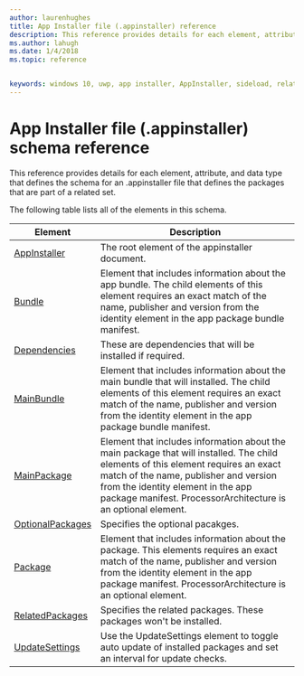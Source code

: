 ```yaml
---
author: laurenhughes
title: App Installer file (.appinstaller) reference
description: This reference provides details for each element, attribute, and data type that defines the schema for appinstaller file that defines the packages that are part of a related set. 
ms.author: lahugh
ms.date: 1/4/2018
ms.topic: reference


keywords: windows 10, uwp, app installer, AppInstaller, sideload, related set, optional packages
---
```



# App Installer file (.appinstaller) schema reference

This reference provides details for each element, attribute, and data type that defines the schema for an .appinstaller file that defines the packages that are part of a related set. 

The following table lists all of the elements in this schema.


| Element | Description |
|---------|-------------|
| [AppInstaller](element-appinstaller.md) | The root element of the appinstaller document. |
| [Bundle](element-bundle.md)| Element that includes information about the app bundle. The child elements of this element requires an exact match of the name, publisher and version from the identity element in the app package bundle manifest.  |
| [Dependencies](element-dependencies.md) | These are dependencies that will be installed if required. |
| [MainBundle](element-main-bundle.md)| Element that includes information about the main bundle that will installed. The child elements of this element requires an exact match of the name, publisher and version from the identity element in the app package bundle manifest. |
| [MainPackage](element-main-package.md)| Element that includes information about the main package that will installed. The child elements of this element requires an exact match of the name, publisher and version from the identity element in the app package manifest. ProcessorArchitecture is an optional element.  |
| [OptionalPackages](element-optional-packages.md) | Specifies the optional pacakges. |
| [Package](element-package.md)| Element that includes information about the  package. This elements requires an exact match of the name, publisher and version from the identity element in the app package manifest. ProcessorArchitecture is an optional element.  |
| [RelatedPackages](element-related-packages.md) | Specifies the related packages. These packages won't be installed. |
| [UpdateSettings](element-update-settings.md) | Use the UpdateSettings element to toggle auto update of installed packages and set an interval for update checks. |
